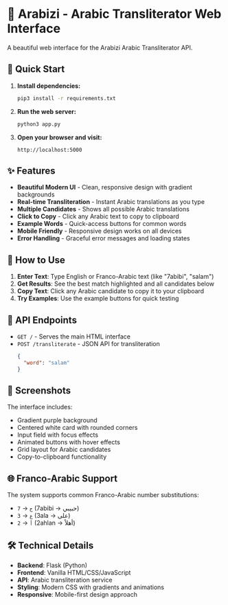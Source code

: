 # 🌙 Arabizi - Arabic Transliterator Web Interface

A beautiful web interface for the Arabizi Arabic Transliterator API.

## 🚀 Quick Start

1. **Install dependencies:**
   ```bash
   pip3 install -r requirements.txt
   ```

2. **Run the web server:**
   ```bash
   python3 app.py
   ```

3. **Open your browser and visit:**
   ```
   http://localhost:5000
   ```

## ✨ Features

- **Beautiful Modern UI** - Clean, responsive design with gradient backgrounds
- **Real-time Transliteration** - Instant Arabic translations as you type
- **Multiple Candidates** - Shows all possible Arabic translations
- **Click to Copy** - Click any Arabic text to copy to clipboard
- **Example Words** - Quick-access buttons for common words
- **Mobile Friendly** - Responsive design works on all devices
- **Error Handling** - Graceful error messages and loading states

## 🎯 How to Use

1. **Enter Text**: Type English or Franco-Arabic text (like "7abibi", "salam")
2. **Get Results**: See the best match highlighted and all candidates below
3. **Copy Text**: Click any Arabic candidate to copy it to your clipboard
4. **Try Examples**: Use the example buttons for quick testing

## 🔧 API Endpoints

- `GET /` - Serves the main HTML interface
- `POST /transliterate` - JSON API for transliteration
  ```json
  {
    "word": "salam"
  }
  ```

## 📱 Screenshots

The interface includes:
- Gradient purple background
- Centered white card with rounded corners
- Input field with focus effects
- Animated buttons with hover effects
- Grid layout for Arabic candidates
- Copy-to-clipboard functionality

## 🌐 Franco-Arabic Support

The system supports common Franco-Arabic number substitutions:
- `7` → `ح` (7abibi → حبيبي)
- `3` → `ع` (3ala → على)
- `2` → `أ` (2ahlan → أهلاً)

## 🛠️ Technical Details

- **Backend**: Flask (Python)
- **Frontend**: Vanilla HTML/CSS/JavaScript
- **API**: Arabic transliteration service
- **Styling**: Modern CSS with gradients and animations
- **Responsive**: Mobile-first design approach 